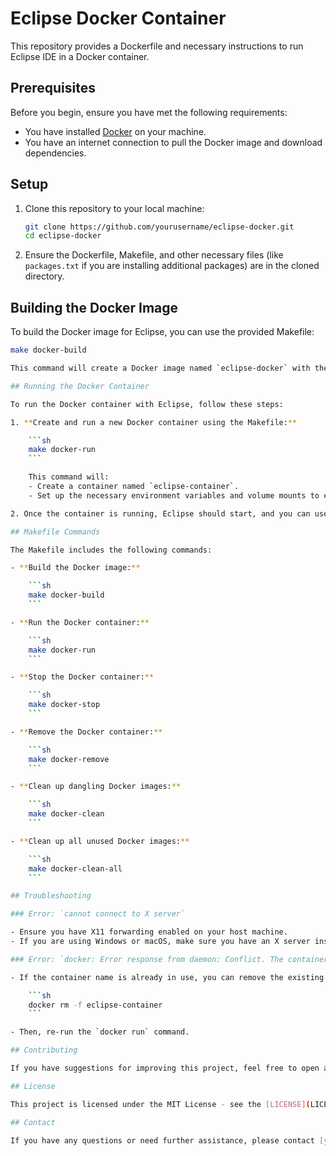 # Eclipse Docker Container

This repository provides a Dockerfile and necessary instructions to run Eclipse IDE in a Docker container.

## Prerequisites

Before you begin, ensure you have met the following requirements:

- You have installed [Docker](https://docs.docker.com/get-docker/) on your machine.
- You have an internet connection to pull the Docker image and download dependencies.

## Setup

1. Clone this repository to your local machine:

    ```sh
    git clone https://github.com/yourusername/eclipse-docker.git
    cd eclipse-docker
    ```

2. Ensure the Dockerfile, Makefile, and other necessary files (like `packages.txt` if you are installing additional packages) are in the cloned directory.

## Building the Docker Image

To build the Docker image for Eclipse, you can use the provided Makefile:

```sh
make docker-build

This command will create a Docker image named `eclipse-docker` with the tag `latest`.

## Running the Docker Container

To run the Docker container with Eclipse, follow these steps:

1. **Create and run a new Docker container using the Makefile:**

    ```sh
    make docker-run
    ```

    This command will:
    - Create a container named `eclipse-container`.
    - Set up the necessary environment variables and volume mounts to enable GUI applications.

2. Once the container is running, Eclipse should start, and you can use it as you normally would on your host machine.

## Makefile Commands

The Makefile includes the following commands:

- **Build the Docker image:**

    ```sh
    make docker-build
    ```

- **Run the Docker container:**

    ```sh
    make docker-run
    ```

- **Stop the Docker container:**

    ```sh
    make docker-stop
    ```

- **Remove the Docker container:**

    ```sh
    make docker-remove
    ```

- **Clean up dangling Docker images:**

    ```sh
    make docker-clean
    ```

- **Clean up all unused Docker images:**

    ```sh
    make docker-clean-all
    ```

## Troubleshooting

### Error: `cannot connect to X server`

- Ensure you have X11 forwarding enabled on your host machine.
- If you are using Windows or macOS, make sure you have an X server installed (e.g., XQuartz on macOS, Xming on Windows).

### Error: `docker: Error response from daemon: Conflict. The container name "/eclipse-container" is already in use.`

- If the container name is already in use, you can remove the existing container with:

    ```sh
    docker rm -f eclipse-container
    ```

- Then, re-run the `docker run` command.

## Contributing

If you have suggestions for improving this project, feel free to open an issue or create a pull request.

## License

This project is licensed under the MIT License - see the [LICENSE](LICENSE) file for details.

## Contact

If you have any questions or need further assistance, please contact [your-email@example.com](mailto:your-email@example.com).

